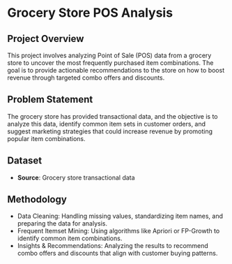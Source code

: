 # Grocery Store POS Analysis

## Project Overview
This project involves analyzing Point of Sale (POS) data from a grocery store to uncover the most frequently purchased item combinations. The goal is to provide actionable recommendations to the store on how to boost revenue through targeted combo offers and discounts.

## Problem Statement
The grocery store has provided transactional data, and the objective is to analyze this data, identify common item sets in customer orders, and suggest marketing strategies that could increase revenue by promoting popular item combinations.

## Dataset
- **Source**: Grocery store transactional data
  
## Methodology
- Data Cleaning: Handling missing values, standardizing item names, and preparing the data for analysis.
- Frequent Itemset Mining: Using algorithms like Apriori or FP-Growth to identify common item combinations.
- Insights & Recommendations: Analyzing the results to recommend combo offers and discounts that align with customer buying patterns.
